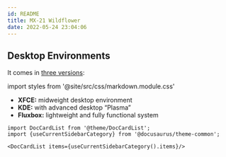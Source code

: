 ```yaml
---
id: README
title: MX-21 Wildflower
date: 2022-05-24 23:04:06
---
```


## Desktop Environments

It comes in <a href='https://mxlinux.org/' class='external'>three versions</a>:

import styles from '@site/src/css/markdown.module.css'

<div className={styles.colorRed}>

- **XFCE:** midweight desktop environment
- **KDE:** with advanced desktop “Plasma”
- **Fluxbox:** lightweight and fully functional system

</div>

```mdx-code-block
import DocCardList from '@theme/DocCardList';
import {useCurrentSidebarCategory} from '@docusaurus/theme-common';

<DocCardList items={useCurrentSidebarCategory().items}/>
```
